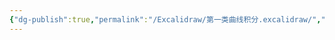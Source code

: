 ```yaml
---
{"dg-publish":true,"permalink":"/Excalidraw/第一类曲线积分.excalidraw/","tags":["excalidraw"]}
---
```

<style> .container {font-family: sans-serif; text-align: center;} .button-wrapper button {z-index: 1;height: 40px; width: 100px; margin: 10px;padding: 5px;} .excalidraw .App-menu_top .buttonList { display: flex;} .excalidraw-wrapper { height: 800px; margin: 50px; position: relative;} :root[dir="ltr"] .excalidraw .layer-ui__wrapper .zen-mode-transition.App-menu_bottom--transition-left {transform: none;} </style><script src="https://cdn.jsdelivr.net/npm/react@17/umd/react.production.min.js"></script><script src="https://cdn.jsdelivr.net/npm/react-dom@17/umd/react-dom.production.min.js"></script><script type="text/javascript" src="https://cdn.jsdelivr.net/npm/@excalidraw/excalidraw@0/dist/excalidraw.production.min.js"></script><div id="第一类曲线积分excalidraw.md"></div><script>(function(){const InitialData={"type":"excalidraw","version":2,"source":"https://github.com/zsviczian/obsidian-excalidraw-plugin/releases/tag/2.6.7","elements":[{"id":"QijIm85G4hTW_vqPO41bD","type":"arrow","x":-231.5999755859375,"y":89.66246795654297,"width":486.4000244140625,"height":0,"angle":0,"strokeColor":"#1e1e1e","backgroundColor":"transparent","fillStyle":"solid","strokeWidth":1,"strokeStyle":"solid","roughness":0,"opacity":100,"groupIds":[],"frameId":null,"index":"a0","roundness":{"type":2},"seed":1546182724,"version":20,"versionNonce":2139567612,"isDeleted":false,"boundElements":null,"updated":1741051736434,"link":null,"locked":false,"points":[[0,0],[486.4000244140625,0]],"lastCommittedPoint":null,"startBinding":null,"endBinding":null,"startArrowhead":null,"endArrowhead":"arrow","elbowed":false},{"id":"xYPWV35HNQ4Nw888LuQIk","type":"arrow","x":-230.79998779296875,"y":91.26250457763672,"width":2.842170943040401e-14,"height":388.00001525878906,"angle":0,"strokeColor":"#1e1e1e","backgroundColor":"transparent","fillStyle":"solid","strokeWidth":1,"strokeStyle":"solid","roughness":0,"opacity":100,"groupIds":[],"frameId":null,"index":"a1","roundness":{"type":2},"seed":416849732,"version":49,"versionNonce":1013953276,"isDeleted":false,"boundElements":null,"updated":1741051741032,"link":null,"locked":false,"points":[[0,0],[2.842170943040401e-14,-388.00001525878906]],"lastCommittedPoint":null,"startBinding":null,"endBinding":null,"startArrowhead":null,"endArrowhead":"arrow","elbowed":false},{"id":"umVclqeJ15znMh2RD4N2x","type":"line","x":-136.39996337890625,"y":-19.93750762939453,"width":311.199951171875,"height":245.6000213623047,"angle":0,"strokeColor":"#1e1e1e","backgroundColor":"transparent","fillStyle":"solid","strokeWidth":1,"strokeStyle":"solid","roughness":0,"opacity":100,"groupIds":[],"frameId":null,"index":"a2","roundness":{"type":2},"seed":1271927364,"version":201,"versionNonce":1628165828,"isDeleted":false,"boundElements":null,"updated":1741051757281,"link":null,"locked":false,"points":[[0,0],[97.5999755859375,1.600006103515625],[179.199951171875,-13.600006103515625],[253.5999755859375,-72],[288,-148.80001831054688],[311.199951171875,-244.00001525878906]],"lastCommittedPoint":[311.199951171875,-244.00001525878906],"startBinding":null,"endBinding":null,"startArrowhead":null,"endArrowhead":null},{"id":"bbtUJERc","type":"text","x":194.79998779296875,"y":-243.13751983642578,"width":11,"height":25,"angle":0,"strokeColor":"#1e1e1e","backgroundColor":"transparent","fillStyle":"solid","strokeWidth":1,"strokeStyle":"solid","roughness":0,"opacity":100,"groupIds":[],"frameId":null,"index":"a3","roundness":null,"seed":608291068,"version":9,"versionNonce":1573514692,"isDeleted":false,"boundElements":null,"updated":1741051776727,"link":null,"locked":false,"text":"L","rawText":"L","fontSize":20,"fontFamily":5,"textAlign":"left","verticalAlign":"top","containerId":null,"originalText":"L","autoResize":true,"lineHeight":1.25},{"id":"IuzZ07ik","type":"text","x":217.20001220703125,"y":44.86248016357422,"width":12,"height":25,"angle":0,"strokeColor":"#1e1e1e","backgroundColor":"transparent","fillStyle":"solid","strokeWidth":1,"strokeStyle":"solid","roughness":0,"opacity":100,"groupIds":[],"frameId":null,"index":"a4","roundness":null,"seed":1360154876,"version":34,"versionNonce":1432944964,"isDeleted":false,"boundElements":null,"updated":1741051786474,"link":null,"locked":false,"text":"x","rawText":"x","fontSize":20,"fontFamily":5,"textAlign":"left","verticalAlign":"top","containerId":null,"originalText":"x","autoResize":true,"lineHeight":1.25},{"id":"CDoLmaoD","type":"text","x":-214.79998779296875,"y":-287.1375198364258,"width":11,"height":25,"angle":0,"strokeColor":"#1e1e1e","backgroundColor":"transparent","fillStyle":"solid","strokeWidth":1,"strokeStyle":"solid","roughness":0,"opacity":100,"groupIds":[],"frameId":null,"index":"a5","roundness":null,"seed":112747516,"version":6,"versionNonce":320333764,"isDeleted":false,"boundElements":null,"updated":1741051784651,"link":null,"locked":false,"text":"y","rawText":"y","fontSize":20,"fontFamily":5,"textAlign":"left","verticalAlign":"top","containerId":null,"originalText":"y","autoResize":true,"lineHeight":1.25}],"appState":{"theme":"dark","viewBackgroundColor":"#ffffff","currentItemStrokeColor":"#1e1e1e","currentItemBackgroundColor":"transparent","currentItemFillStyle":"solid","currentItemStrokeWidth":1,"currentItemStrokeStyle":"solid","currentItemRoughness":0,"currentItemOpacity":100,"currentItemFontFamily":5,"currentItemFontSize":20,"currentItemTextAlign":"left","currentItemStartArrowhead":null,"currentItemEndArrowhead":"arrow","currentItemArrowType":"round","scrollX":545,"scrollY":416.8625183105469,"zoom":{"value":1},"currentItemRoundness":"round","gridSize":null,"gridStep":5,"gridModeEnabled":false,"gridColor":{"Bold":"rgba(217, 217, 217, 0.5)","Regular":"rgba(230, 230, 230, 0.5)"},"currentStrokeOptions":null,"frameRendering":{"enabled":true,"clip":true,"name":true,"outline":true},"objectsSnapModeEnabled":false,"activeTool":{"type":"selection","customType":null,"locked":false,"lastActiveTool":null}},"files":{}};InitialData.scrollToContent=true;App=()=>{const e=React.useRef(null),t=React.useRef(null),[n,i]=React.useState({width:void 0,height:void 0});return React.useEffect(()=>{i({width:t.current.getBoundingClientRect().width,height:t.current.getBoundingClientRect().height});const e=()=>{i({width:t.current.getBoundingClientRect().width,height:t.current.getBoundingClientRect().height})};return window.addEventListener("resize",e),()=>window.removeEventListener("resize",e)},[t]),React.createElement(React.Fragment,null,React.createElement("div",{className:"excalidraw-wrapper",ref:t},React.createElement(ExcalidrawLib.Excalidraw,{ref:e,width:n.width,height:n.height,initialData:InitialData,viewModeEnabled:!0,zenModeEnabled:!0,gridModeEnabled:!1})))},excalidrawWrapper=document.getElementById("第一类曲线积分excalidraw.md");ReactDOM.render(React.createElement(App),excalidrawWrapper);})();</script>